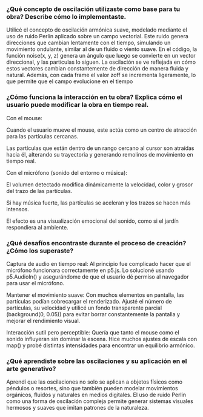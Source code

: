 ### ¿Qué concepto de oscilación utilizaste como base para tu obra? Describe cómo lo implementaste.

Utilicé el concepto de oscilación armónica suave, modelado mediante el uso de ruido Perlin aplicado sobre un campo vectorial. Este ruido genera direcciones que cambian lentamente con el tiempo, simulando un movimiento ondulante, similar al de un fluido o viento suave.
En el código, la función noise(x, y, z) genera un ángulo que luego se convierte en un vector direccional, y las partículas lo siguen. La oscilación se ve reflejada en cómo estos vectores cambian constantemente de dirección de manera fluida y natural. Además, con cada frame el valor zoff se incrementa ligeramente, lo que permite que el campo evolucione en el tiempo

### ¿Cómo funciona la interacción en tu obra? Explica cómo el usuario puede modificar la obra en tiempo real.

Con el mouse:

Cuando el usuario mueve el mouse, este actúa como un centro de atracción para las partículas cercanas.

Las partículas que están dentro de un rango cercano al cursor son atraídas hacia él, alterando su trayectoria y generando remolinos de movimiento en tiempo real.

Con el micrófono (sonido del entorno o música):

El volumen detectado modifica dinámicamente la velocidad, color y grosor del trazo de las partículas.

Si hay música fuerte, las partículas se aceleran y los trazos se hacen más intensos.

El efecto es una visualización emocional del sonido, como si el jardín respondiera al ambiente.

### ¿Qué desafíos encontraste durante el proceso de creación? ¿Cómo los superaste?

Captura de audio en tiempo real:
Al principio fue complicado hacer que el micrófono funcionara correctamente en p5.js. Lo solucioné usando p5.AudioIn() y asegurándome de que el usuario dé permiso al navegador para usar el micrófono.

Mantener el movimiento suave:
Con muchos elementos en pantalla, las partículas podían sobrecargar el renderizado. Ajusté el número de partículas, su velocidad y utilicé un fondo transparente parcial (background(0, 0.05)) para evitar borrar constantemente la pantalla y mejorar el rendimiento visual.

Interacción sutil pero perceptible:
Quería que tanto el mouse como el sonido influyeran sin dominar la escena. Hice muchos ajustes de escala con map() y probé distintas intensidades para encontrar un equilibrio armónico.


### ¿Qué aprendiste sobre las oscilaciones y su aplicación en el arte generativo?


Aprendí que las oscilaciones no solo se aplican a objetos físicos como péndulos o resortes, sino que también pueden modelar movimientos orgánicos, fluidos y naturales en medios digitales. El uso de ruido Perlin como una forma de oscilación compleja permite generar sistemas visuales hermosos y suaves que imitan patrones de la naturaleza.
